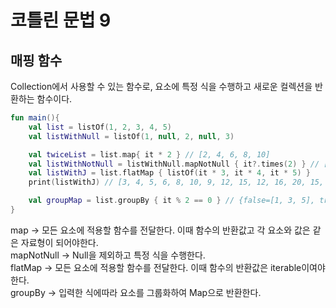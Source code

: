 # 코틀린 문법 9

## 매핑 함수

Collection에서 사용할 수 있는 함수로, 요소에 특정 식을 수행하고 새로운 컬렉션을 반환하는 함수이다.

```kotlin
fun main(){
    val list = listOf(1, 2, 3, 4, 5)
    val listWithNull = listOf(1, null, 2, null, 3)

    val twiceList = list.map{ it * 2 } // [2, 4, 6, 8, 10]
    val listWithNotNull = listWithNull.mapNotNull { it?.times(2) } // [2, 4, 6]
    val listWithJ = list.flatMap { listOf(it * 3, it * 4, it * 5) }
    print(listWithJ) // [3, 4, 5, 6, 8, 10, 9, 12, 15, 12, 16, 20, 15, 20, 25]

    val groupMap = list.groupBy { it % 2 == 0 } // {false=[1, 3, 5], true=[2, 4]}
}
```

map -> 모든 요소에 적용할 함수를 전달한다. 이때 함수의 반환값고 각 요소와 값은 같은 자료형이 되어야한다.   
mapNotNull -> Null을 제외하고 특정 식을 수행한다.   
flatMap -> 모든 요소에 적용할 함수를 전달한다. 이때 함수의 반환값은 iterable이여야한다.   
groupBy -> 입력한 식에따라 요소를 그룹화하여 Map으로 반환한다.   